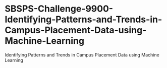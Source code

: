 # SBSPS-Challenge-9900-Identifying-Patterns-and-Trends-in-Campus-Placement-Data-using-Machine-Learning
Identifying Patterns and Trends in Campus Placement Data using Machine Learning
